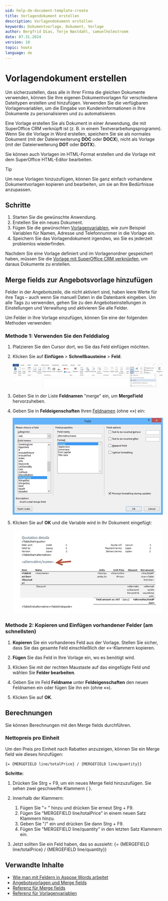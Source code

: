 ```yaml
---
uid: help-de-document-template-create
title: Vorlagendokument erstellen
description: Vorlagendokument erstellen
keywords: Dokumentvorlage, Dokument, Vorlage
author: Bergfrid Dias, Terje Nøstdahl, samuelholmstroem
date: 07.31.2024
version: 10
topic: howto
language: de
---
```


# Vorlagendokument erstellen

Um sicherzustellen, dass alle in Ihrer Firma die gleichen Dokumente verwenden, können Sie Ihre eigenen Dokumentvorlagen für verschiedene Dateitypen erstellen und hinzufügen. Verwenden Sie die verfügbaren Vorlagenvariablen, um die Eingabe von Kundeninformationen in Ihre Dokumente zu personalisieren und zu automatisieren.

Eine Vorlage erstellen Sie als Dokument in einer Anwendung, die mit SuperOffice CRM verknüpft ist (z. B. in einem Textverarbeitungsprogramm). Wenn Sie die Vorlage in Word erstellen, speichern Sie sie als normales Dokument (mit der Dateierweiterung **DOC** oder **DOCX**), nicht als Vorlage (mit der Dateierweiterung **DOT** oder **DOTX**).

Sie können auch Vorlagen im HTML-Format erstellen und die Vorlage mit dem SuperOffice HTML-Editor bearbeiten.

> [!TIP]
> Um neue Vorlagen hinzuzufügen, können Sie ganz einfach vorhandene Dokumentvorlagen kopieren und bearbeiten, um sie an Ihre Bedürfnisse anzupassen.

## Schritte

1. Starten Sie die gewünschte Anwendung.
2. Erstellen Sie ein neues Dokument.
3. Fügen Sie die gewünschten [Vorlagenvariablen][1], wie zum Beispiel Variablen für Namen, Adresse und Telefonnummer in die Vorlage ein.
4. Speichern Sie das Vorlagendokument irgendwo, wo Sie es jederzeit problemlos wiederfinden.

Nachdem Sie eine Vorlage definiert und im Vorlagenordner gespeichert haben, müssen Sie die [Vorlage mit SuperOffice CRM verknüpfen][2], um daraus Dokumente zu erstellen.

## Merge fields zur Angebotsvorlage hinzufügen

Felder in der Angebotszeile, die nicht aktiviert sind, haben leere Werte für ihre Tags – auch wenn Sie manuell Daten in die Datenbank eingeben. Um alle Tags zu verwenden, gehen Sie zu den Angebotseinstellungen in Einstellungen und Verwaltung und aktivieren Sie alle Felder.

Um Felder in Ihre Vorlage einzufügen, können Sie eine der folgenden Methoden verwenden:

### Methode 1: Verwenden Sie den Felddialog

1. Platzieren Sie den Cursor dort, wo Sie das Feld einfügen möchten.

1. Klicken Sie auf **Einfügen** > **Schnellbausteine** > **Feld**.

    ![Schnellbausteine -screenshot][img1]

1. Geben Sie in der Liste **Feldnamen** "merge" ein, um **MergeField** hervorzuheben.

1. Geben Sie in **Feldeigenschaften** Ihren [Feldnamen][3] (ohne «») ein:

    ![Feldeigenschaften -screenshot][img2]

1. Klicken Sie auf **OK** und die Variable wird in Ihr Dokument eingefügt:

    ![MergeField einfügen -screenshot][img3]

### Methode 2: Kopieren und Einfügen vorhandener Felder (am schnellsten)

1. **Kopieren** Sie ein vorhandenes Feld aus der Vorlage. Stellen Sie sicher, dass Sie das gesamte Feld einschließlich der «»-Klammern kopieren.

1. **Fügen** Sie das Feld in Ihre Vorlage ein, wo es benötigt wird.

1. Klicken Sie mit der rechten Maustaste auf das eingefügte Feld und wählen Sie **Felder bearbeiten**.

1. Geben Sie im Feld **Feldname** unter **Feldeigenschaften** den neuen Feldnamen ein oder fügen Sie ihn ein (ohne «»).

1. Klicken Sie auf **OK**.

## Berechnungen

Sie können Berechnungen mit den Merge fields durchführen.

### Nettopreis pro Einheit

Um den Preis pro Einheit nach Rabatten anzuzeigen, können Sie ein Merge field wie dieses hinzufügen:

```text
{= {MERGEFIELD line/totalPrice} / {MERGEFIELD line/quantity}}
```

**Schritte:**

1. Drücken Sie Strg + F9, um ein neues Merge field hinzuzufügen. Sie sehen zwei geschweifte Klammern { }.

1. Innerhalb der Klammern:
    1. Fügen Sie "= " hinzu und drücken Sie erneut Strg + F9.
    1. Fügen Sie "MERGEFIELD line/totalPrice" in einem neuen Satz Klammern hinzu.
    1. Geben Sie "/" ein und drücken Sie dann Strg + F9.
    1. Fügen Sie "MERGEFIELD line/quantity" in den letzten Satz Klammern ein.

1. Jetzt sollten Sie ein Feld haben, das so aussieht: {= {MERGEFIELD line/totalPrice} / {MERGEFIELD line/quantity}}

## Verwandte Inhalte

* [Wie man mit Feldern in Aspose Words arbeitet][9]
* [Angebotsvorlagen und Merge fields][4]
* [Referenz für Merge fields][3]
* [Referenz für Vorlagenvariablen][6]

<!-- Referenced links -->
[1]: template-variables.md
[4]: quote-templates.md
[2]: ../admin/link-template.md
[3]: ../merge-fields/index.md
[6]: ../variables/for-quote-line.md
[9]: https://docs.aspose.com/words/net/fields-overview/

<!-- Referenced images -->
[img1]: ../../../../media/loc/en/document/6762-11545.jpg
[img2]: ../../../../media/loc/en/document/6763-11543.jpg
[img3]: ../../../../media/loc/en/document/6764-11541.jpg
